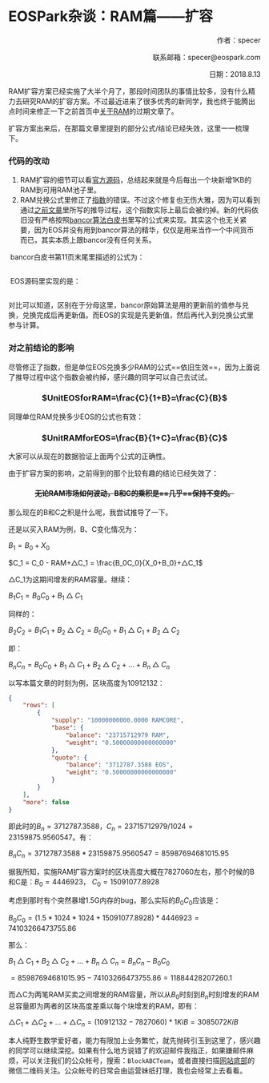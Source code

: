 

# EOSPark杂谈：RAM篇——扩容



<p align="right">作者：specer</p>

<p align="right">联系邮箱：specer@eospark.com</p>

<p align="right">日期：2018.8.13</p>



RAM扩容方案已经实施了大半个月了，那段时间团队的事情比较多，没有什么精力去研究RAM的扩容方案。不过最近进来了很多优秀的新同学，我也终于能腾出点时间来修正一下之前首页中[关于RAM](https://eospark.com/ram.html)的过期文章了。

扩容方案出来后，在那篇文章里提到的部分公式/结论已经失效，这里一一梳理下。



### 代码的改动

1. RAM扩容的细节可以看[官方源码](https://github.com/EOSIO/eosio.contracts/blob/master/eosio.system/src/eosio.system.cpp#L79)，总结起来就是今后每出一个块新增1KB的RAM到可用RAM池子里。
2. RAM兑换公式里修正了[指数](https://github.com/EOSIO/eosio.contracts/blob/master/eosio.system/src/exchange_state.cpp#L8)的错误。不过这个修复也无伤大雅，因为可以看到通过[之前文章](https://eospark.com/ram.html)里所写的推导过程，这个指数实际上最后会被约掉。新的代码依旧没有严格按照[bancor算法白皮书](https://about.bancor.network/protocol/)里写的公式来实现。其实这个也无关紧要，因为EOS并没有用到bancor算法的精华，仅仅是用来当作一个中间货币而已，其实本质上跟bancor没有任何关系。



​	bancor白皮书第11页末尾里描述的公式为：

<img :src="$withBase('/projects/ram2-1.png')">

​	EOS源码里实现的是：

<img :src="$withBase('/projects/ram2-2.png')">

对比可以知道，区别在于分母这里，bancor原始算法是用的更新前的值参与兑换，兑换完成后再更新值。而EOS的实现是先更新值，然后再代入到兑换公式里参与计算。



### 对之前结论的影响

尽管修正了指数，但是单位EOS兑换多少RAM的公式==依旧生效==，因为上面说了推导过程中这个指数会被约掉，感兴趣的同学可以自己去试试。

<center><h3>$UnitEOSforRAM=\frac{C}{1+B}≈\frac{C}{B}$</h3></center>

同理单位RAM兑换多少EOS的公式也有效：

<center><h3>$UnitRAMforEOS=\frac{B}{1+C}≈\frac{B}{C}$</h3></center>

大家可以从现在的数据验证上面两个公式的正确性。



由于扩容方案的影响，之前得到的那个比较有趣的结论已经失效了：

<center><del><h4>无论RAM市场如何波动，B和C的乘积是==几乎==保持不变的。</h4></del></center>



那么现在的B和C之积是什么呢，我尝试推导了一下。

还是以买入RAM为例，B、C变化情况为：

 $B_1 = B_0 + X_0$

 $C_1 = C_0 - RAM+△C_1 = \frac{B_0C_0}{X_0+B_0}+△C_1$



△C_1为这期间增发的RAM容量。继续：

$B_1C_1 = B_0C_0+B_1△C_1$

同样的：

$B_2C_2 = B_1C_1+B_2△C_2= B_0C_0+B_1△C_1+B_2△C_2$

即：

$B_nC_n = B_0C_0+B_1△C_1+B_2△C_2+...+B_n△C_n$

以写本篇文章的时刻为例，区块高度为10912132：

```json
{
    "rows": [
        {
            "supply": "10000000000.0000 RAMCORE",
            "base": {
                "balance": "23715712979 RAM",
                "weight": "0.50000000000000000"
            },
            "quote": {
                "balance": "3712787.3588 EOS",
                "weight": "0.50000000000000000"
            }
        }
    ],
    "more": false
}
```

即此时的$B_n=3712787.3588$，$C_n=23715712979/1024=23159875.9560547$。有：

$B_nC_n=3712787.3588*23159875.9560547=85987694681015.95$

据我所知，实施RAM扩容方案时的区块高度大概在7827060左右，那个时候的B和C是：$B_0=4446923$， $C_0=15091077.8928$

考虑到那时有个突然暴增1.5G内存的bug，那么实际的$B_0C_0$应该是：

$B_0C_0=(1.5*1024*1024+15091077.8928)*4446923=74103266473755.86$



那么：

$B_1△C_1+B_2△C_2+...+B_n△C_n=B_nC_n-B_0C_0$

$=85987694681015.95-74103266473755.86=11884428207260.1$

而△C为两笔RAM买卖之间增发的RAM容量，所以从$B_0$时刻到$B_n$时刻增发的RAM总容量即为两者的区块高度差乘以每个块增发的RAM，即有：

$△C_1+△C_2+...+△C_n=(10912132-7827060)*1 KiB=3085072 KiB$



本人纯野生数学爱好者，能力有限加上业务繁忙，就先抛砖引玉到这里了，感兴趣的同学可以继续深挖。如果有什么地方说错了的欢迎邮件我指正，如果嫌邮件麻烦，可以关注我们的公众帐号，搜索：`BlockABCTeam`，或者直接扫描[网站底部](https://eospark.com/MainNet)的微信二维码关注。公众帐号的日常会由运营妹纸打理，我也会经常上去看看。

